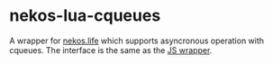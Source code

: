 # nekos-lua-cqueues
A wrapper for [nekos.life](https://nekos.life) which supports asyncronous operation with cqueues. The interface is the same as the [JS wrapper](https://github.com/Nekos-life/nekos-dot-life).
